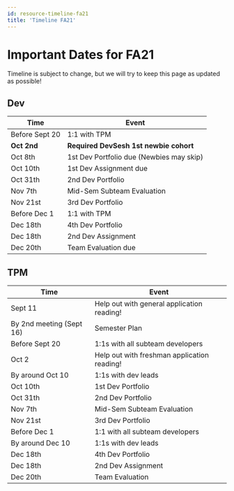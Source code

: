 ```yaml
---
id: resource-timeline-fa21
title: 'Timeline FA21'
---
```


# Important Dates for FA21

Timeline is subject to change, but we will try to keep this page as updated as possible!

## Dev


| Time           | Event                                    |
| -------------- | ---------------------------------------- |
| Before Sept 20 | 1:1 with TPM                             |
| **Oct 2nd**    | **Required DevSesh 1st newbie cohort**   |
| Oct 8th        | 1st Dev Portfolio due (Newbies may skip) |
| Oct 10th       | 1st Dev Assignment due                   |
| Oct 31th       | 2nd Dev Portfolio                        |
| Nov 7th        | Mid-Sem Subteam Evaluation               |
| Nov 21st       | 3rd Dev Portfolio                        |
| Before Dec 1   | 1:1 with TPM                             |
| Dec 18th       | 4th Dev Portfolio                        |
| Dec 18th       | 2nd Dev Assignment                       |
| Dec 20th       | Team Evaluation due                      |

## TPM

| Time                     | Event                                       |
| ------------------------ | ------------------------------------------- |
| Sept 11                  | Help out with general application reading!  |
| By 2nd meeting (Sept 16) | Semester Plan                               |
| Before Sept 20           | 1:1s with all subteam developers            |
| Oct 2                    | Help out with freshman application reading! |
| By around Oct 10         | 1:1s with dev leads                         |
| Oct 10th                 | 1st Dev Portfolio                           |
| Oct 31th                 | 2nd Dev Portfolio                           |
| Nov 7th                  | Mid-Sem Subteam Evaluation                  |
| Nov 21st                 | 3rd Dev Portfolio                           |
| Before Dec 1             | 1:1 with all subteam developers             |
| By around Dec 10         | 1:1s with dev leads                         |
| Dec 18th                 | 4th Dev Portfolio                           |
| Dec 18th                 | 2nd Dev Assignment                          |
| Dec 20th                 | Team Evaluation                             |
